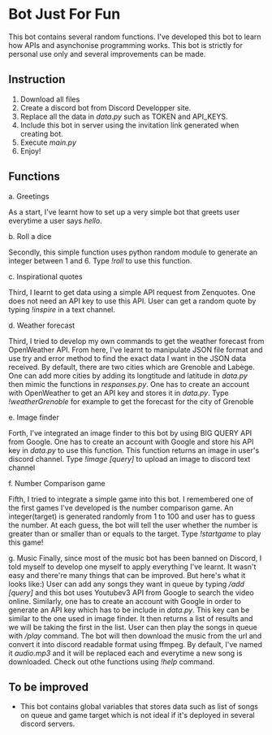 # Bot Just For Fun
This bot contains several random functions. I've developed this bot to learn how APIs and asynchonise programming works. This bot is strictly for personal use only and several improvements can be made.

## Instruction
1. Download all files 
2. Create a discord bot from Discord Developper site.
3. Replace all the data in *data.py* such as TOKEN and API_KEYS.
4. Include this bot in server using the invitation link generated when creating bot.
5. Execute *main.py*
6. Enjoy!

## Functions
a. Greetings 

As a start, I've learnt how to set up a very simple bot that greets user everytime a user says *hello*.

b. Roll a dice

Secondly, this simple function uses python random module to generate an integer between 1 and 6. 
Type *!roll* to use this function.

c. Inspirational quotes

Third, I learnt to get data using a simple API request from Zenquotes. One does not need an API key to use this API.
User can get a random quote by typing *!inspire* in a text channel.

d. Weather forecast

Third, I tried to develop my own commands to get the weather forecast from OpenWeather API. 
From here, I've learnt to manipulate JSON file format and use try and error method to find the exact data I want in the JSON data received. By default, there are two cities which are Grenoble and Labège. One can add more cities by adding its longtitude and latitude in *data.py* then mimic the functions in *responses.py*. One has to create an account with OpenWeather to get an API key and stores it in *data.py*.
Type *!weatherGrenoble* for example to get the forecast for the city of Grenoble

e. Image finder

Forth, I've integrated an image finder to this bot by using BIG QUERY API from Google. One has to create an account with Google and store his API key in *data.py* to use this function. This function returns an image in user's discord channel.
Type *!image [query]* to upload an image to discord text channel

f. Number Comparison game

Fifth, I tried to integrate a simple game into this bot. I remembered one of the first games I've developed is the number comparison game. An integer(target) is generated randomly from 1 to 100 and user has to guess the number. At each guess, the bot will tell the user whether the number is greater than or smaller than or equals to the target.
Type *!startgame* to play this game!

g. Music
Finally, since most of the music bot has been banned on Discord, I told myself to develop one myself to apply everything I've learnt. It wasn't easy and there're many things that can be improved. But here's what it looks like:) 
User can add any songs they want in queue by typing */add [query]* and this bot uses Youtubev3 API from Google to search the video online. Similarly, one has to create an account with Google in order to generate an API key which has to be include in *data.py*. This key can be similar to the one used in image finder. It then returns a list of results and we will be taking the first in the list.
User can then play the songs in queue with */play* command. The bot will then download the music from the url and convert it into discord readable format using ffmpeg. By default, I've named it *audio.mp3* and it will be replaced each and everytime a new song is downloaded. Check out othe functions using *!help* command.

## To be improved
- This bot contains global variables that stores data such as list of songs on queue and game target which is not ideal if it's deployed in several discord servers.
